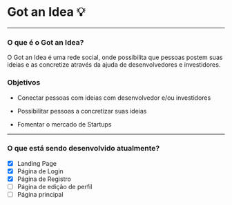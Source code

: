 # Got an Idea 💡
---
### O que é o Got an Idea?
O Got an Idea é uma rede social, onde possibilita que pessoas postem suas ideias e as concretize através da ajuda de desenvolvedores e investidores.

### Objetivos
* Conectar pessoas com ideias com
desenvolvedor e/ou investidores

* Possibilitar pessoas a concretizar suas
ideias

* Fomentar o mercado de Startups

---
### O que está sendo desenvolvido atualmente?
- [x] Landing Page
- [x] Página de Login
- [x] Página de Registro
- [ ] Página de edição de perfil
- [ ] Página principal

